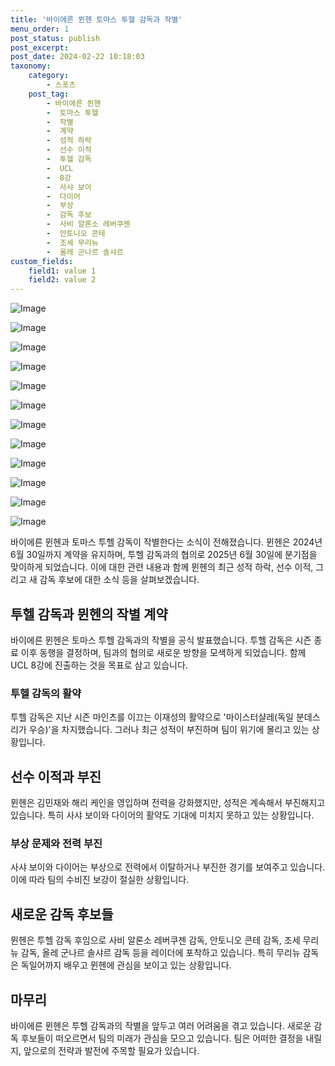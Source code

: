 ```yaml
---
title: '바이에른 뮌헨 토마스 투헬 감독과 작별'
menu_order: 1
post_status: publish
post_excerpt: 
post_date: 2024-02-22 10:18:03
taxonomy:
    category:
        - 스포츠
    post_tag:
        - 바이에른 뮌헨
        -  토마스 투헬
        -  작별
        -  계약
        -  성적 하락
        -  선수 이적
        -  투헬 감독
        -  UCL
        -  8강
        -  사샤 보이
        -  다이어
        -  부상
        -  감독 후보
        -  사비 알론소 레버쿠젠
        -  안토니오 콘테
        -  조세 무리뉴
        -  올레 군나르 솔샤르
custom_fields:
    field1: value 1
    field2: value 2
---
```


![Image](https://imgnews.pstatic.net/image/413/2024/02/22/0000172931_001_20240222074601694.jpg?type=w647)

![Image](https://imgnews.pstatic.net/image/413/2024/02/22/0000172931_002_20240222074601727.jpg?type=w647)

![Image](https://imgnews.pstatic.net/image/413/2024/02/22/0000172931_003_20240222074601750.jpg?type=w647)

![Image](https://imgnews.pstatic.net/image/413/2024/02/22/0000172931_004_20240222074601760.jpg?type=w647)

![Image](https://imgnews.pstatic.net/image/413/2024/02/22/0000172931_006_20240222074601787.jpg?type=w647)

![Image](https://imgnews.pstatic.net/image/413/2024/02/22/0000172931_005_20240222074601771.jpg?type=w647)

![Image](https://imgnews.pstatic.net/image/413/2024/02/22/0000172931_007_20240222074601795.jpg?type=w647)

![Image](https://imgnews.pstatic.net/image/413/2024/02/22/0000172931_008_20240222074601802.jpg?type=w647)

![Image](https://imgnews.pstatic.net/image/413/2024/02/22/0000172931_009_20240222074601810.jpg?type=w647)

![Image](https://imgnews.pstatic.net/image/413/2024/02/22/0000172931_010_20240222074601848.jpg?type=w647)

![Image](https://imgnews.pstatic.net/image/413/2024/02/22/0000172931_011_20240222074601856.jpg?type=w647)

![Image](https://imgnews.pstatic.net/image/413/2024/02/22/0000172931_012_20240222074601864.jpg?type=w647)

바이에른 뮌헨과 토마스 투헬 감독이 작별한다는 소식이 전해졌습니다. 뮌헨은 2024년 6월 30일까지 계약을 유지하며, 투헬 감독과의 협의로 2025년 6월 30일에 분기점을 맞이하게 되었습니다. 이에 대한 관련 내용과 함께 뮌헨의 최근 성적 하락, 선수 이적, 그리고 새 감독 후보에 대한 소식 등을 살펴보겠습니다.
## 투헬 감독과 뮌헨의 작별 계약
바이에른 뮌헨은 토마스 투헬 감독과의 작별을 공식 발표했습니다. 투헬 감독은 시즌 종료 이후 동행을 결정하며, 팀과의 협의로 새로운 방향을 모색하게 되었습니다. 함께 UCL 8강에 진출하는 것을 목표로 삼고 있습니다.
### 투헬 감독의 활약
투헬 감독은 지난 시즌 마인츠를 이끄는 이재성의 활약으로 '마이스터샬레(독일 분데스리가 우승)'을 차지했습니다. 그러나 최근 성적이 부진하며 팀이 위기에 몰리고 있는 상황입니다.
## 선수 이적과 부진
뮌헨은 김민재와 해리 케인을 영입하며 전력을 강화했지만, 성적은 계속해서 부진해지고 있습니다. 특히 사샤 보이와 다이어의 활약도 기대에 미치지 못하고 있는 상황입니다.
### 부상 문제와 전력 부진
사샤 보이와 다이어는 부상으로 전력에서 이탈하거나 부진한 경기를 보여주고 있습니다. 이에 따라 팀의 수비진 보강이 절실한 상황입니다.
## 새로운 감독 후보들
뮌헨은 투헬 감독 후임으로 사비 알론소 레버쿠젠 감독, 안토니오 콘테 감독, 조세 무리뉴 감독, 올레 군나르 솔샤르 감독 등을 레이더에 포착하고 있습니다. 특히 무리뉴 감독은 독일어까지 배우고 뮌헨에 관심을 보이고 있는 상황입니다.
## 마무리
바이에른 뮌헨은 투헬 감독과의 작별을 앞두고 여러 어려움을 겪고 있습니다. 새로운 감독 후보들이 떠오르면서 팀의 미래가 관심을 모으고 있습니다. 팀은 어떠한 결정을 내릴지, 앞으로의 전략과 발전에 주목할 필요가 있습니다.

